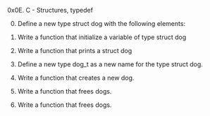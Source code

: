 0x0E. C - Structures, typedef



0. Define a new type struct dog with the following elements:

1. Write a function that initialize a variable of type struct dog

2. Write a function that prints a struct dog

3. Define a new type dog_t as a new name for the type struct dog.

4. Write a function that creates a new dog.

5. Write a function that frees dogs.

6. Write a function that frees dogs.

